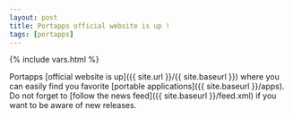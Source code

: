 ```yaml
---
layout: post
title: Portapps official website is up !
tags: [portapps]
---
```

{% include vars.html %}

Portapps [official website is up]({{ site.url }}/{{ site.baseurl }}) where you can easily find you favorite [portable applications]({{ site.baseurl }}/apps).<br />
Do not forget to [follow the news feed]({{ site.baseurl }}/feed.xml) if you want to be aware of new releases.